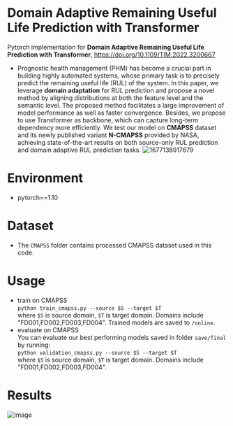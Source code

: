 # Domain Adaptive Remaining Useful Life Prediction with Transformer
Pytorch implementation for **Domain Adaptive Remaining Useful Life Prediction with Transformer**, https://doi.org/10.1109/TIM.2022.3200667

- Prognostic health management (PHM) has become a crucial part in building highly automated systems, whose primary task
is to precisely predict the remaining useful life (RUL) of the system. In this paper, we leverage **domain adaptation** for RUL prediction and propose a novel method by
aligning distributions at both the feature level and the semantic level. The proposed method facilitates a large improvement of model
performance as well as faster convergence. Besides, we propose to use Transformer as backbone, which can capture long-term
dependency more efficiently. We test our model on **CMAPSS** dataset and its newly published variant **N-CMAPSS** provided by NASA, achieving
state-of-the-art results on both source-only RUL prediction and domain adaptive RUL prediction tasks.
![1677138917679](https://user-images.githubusercontent.com/68037940/220850214-9661b173-4b7e-4ecc-a3ae-f34a9ceb4bca.png)

# Environment
- pytorch==1.10
# Dataset
- The `CMAPSS` folder contains processed CMAPSS dataset used in this code.
# Usage
- train on CMAPSS  
`python train_cmapss.py --source $S --target $T`   
where `$S` is source domain, `$T` is target domain. Domains include "FD001,FD002,FD003,FD004". Trained models are saved to `/online`.
- evaluate on CMAPSS  
You can evaluate our best performing models saved in folder `save/final` by running:  
`python validation_cmapss.py --source $S --target $T`  
where `$S` is source domain, `$T` is target domain. Domains include "FD001,FD002,FD003,FD004".
# Results
![image](https://user-images.githubusercontent.com/68037940/220871054-2bd6ac31-16ed-4958-bbaa-b87495b6d10c.png)
